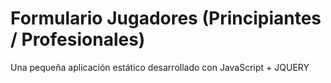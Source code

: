 # Formulario Jugadores (Principiantes / Profesionales)

<p>Una pequeña aplicación estático desarrollado con JavaScript + JQUERY </p>

